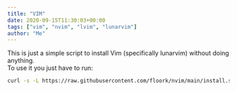 ```yaml
---
title: "VIM"
date: 2020-09-15T11:30:03+00:00
tags: ["vim", "nvim", "lvim", "lunarvim"]
author: "Me"
---
```


This is just a simple script to install Vim (specifically lunarvim) without doing anything.<br	>
To use it you just have to run:

```sh
curl -s -L https://raw.githubusercontent.com/floork/nvim/main/install.sh | bash
```
